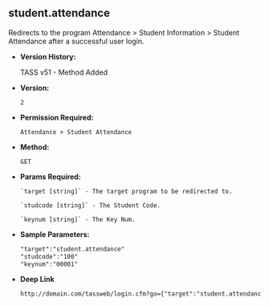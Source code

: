 **student.attendance**
----
  Redirects to the program Attendance > Student Information > Student Attendance after a successful user login.

  * **Version History:**

     TASS v51 - Method Added

* **Version:**

  	`2`

* **Permission Required:**

  	`Attendance > Student Attendance`

* **Method:**

  	`GET`
  
*  **Params Required:**

	   `target [string]` - The target program to be redirected to.

	   `studcode [string]` - The Student Code.

	   `keynum [string]` - The Key Num.
    
* **Sample Parameters:**

	```HTML
	"target":"student.attendance"
	"studcode":"100"
	"keynum":"00001"
	```

* **Deep Link**

	```HTML
	http://domain.com/tassweb/login.cfm?go={"target":"student.attendance","studcode":"00001","keynum":"100"}
	```
